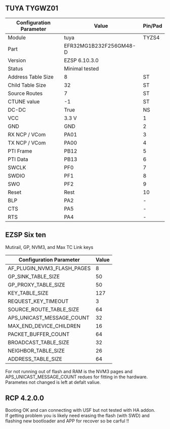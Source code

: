 ## TUYA TYGWZ01

Configuration Parameter | Value | Pin/Pad
-- | -- | --
Module | tuya | TYZS4
Part | EFR32MG1B232F256GM48-D
Version | EZSP 6.10.3.0
Status |  Minimal tested
Address Table Size | 8 | ST
Child Table Size | 32 | ST
Source Routes | 7 | ST
CTUNE value | -1 | ST
DC-DC | True | NS
VCC | 3.3 V | 1
GND | GND| 2
RX NCP / VCom | PA01 | 3
TX NCP / VCom | PA00 | 4
PTI Frame | PB12 | 5
PTI Data | PB13 | 6
SWCLK | PF0 | 7
SWDIO | PF1 | 8
SWO | PF2 | 9
Reset | Rest | 10
BLP | PA2 | -
CTS | PA5 | -
RTS | PA4 | -

## EZSP Six ten 

Mutirail, GP, NVM3, and  Max TC Link keys

Configuration Parameter | Value | 
-- | -- | 
AF_PLUGIN_NVM3_FLASH_PAGES | 8
GP_SINK_TABLE_SIZE | 50
GP_PROXY_TABLE_SIZE | 50
KEY_TABLE_SIZE | 127
REQUEST_KEY_TIMEOUT | 3
SOURCE_ROUTE_TABLE_SIZE | 64
APS_UNICAST_MESSAGE_COUNT | 32
MAX_END_DEVICE_CHILDREN | 16
PACKET_BUFFER_COUNT | 64
BROADCAST_TABLE_SIZE | 32
NEIGHBOR_TABLE_SIZE | 26
ADDRESS_TABLE_SIZE | 64

For not running out of flash and RAM is the NVM3 pages and APS_UNICAST_MESSAGE_COUNT redues for fitting in the hardware.  
Parametes not changed is left at defalt valiue.  
  
## RCP 4.2.0.0
Booting OK and can connecting with USF but not tested with HA addon.  
If getting problem you is likely need erasing the flash (with SWD) and flashing new bootloader and APP for recover so be carful !!
